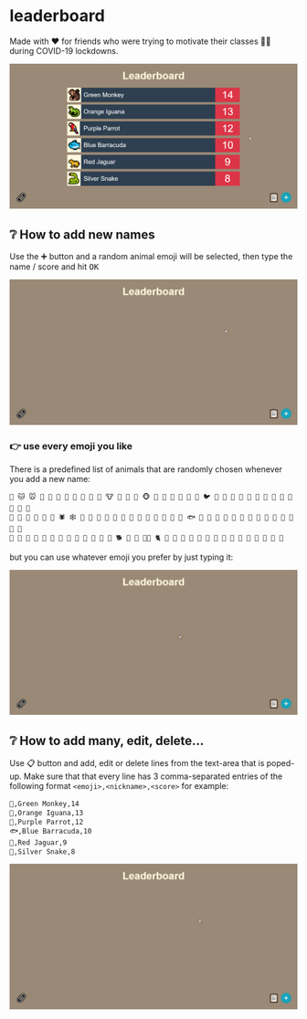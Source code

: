 # leaderboard

Made with ❤️ for friends who were trying to motivate their classes 🧑‍🏫 during COVID-19 lockdowns.

![overview](/README/overview.gif)

## ❔ How to add new names

Use the <kbd>➕</kbd> button and a random animal emoji will be selected, then type the name / score and hit <kbd>OK</kbd>

![how to add new names](/README/add_names.gif)

### 👉 use every emoji you like

There is a predefined list of animals that are randomly chosen whenever you add a new name:

```
🐶 🐱 🐭 🐹 🐰 🦊 🐻 🐼 🐨 🐯 🦁 🐮 🐷 🐽 🐸 🐵 🙈 🙉 🙊 🐒 🐔 🐧 🐦 🐤 🐣 🐥 🦆 🦅 🦉 🦇 🐺 🐗 🐴 🦄 🐝 🐛
🦋 🐌 🐞 🐜 🦟 🦗 🕷 🕸 🦂 🐢 🐍 🦎 🦖 🦕 🐙 🦑 🦐 🦞 🦀 🐡 🐠 🐟 🐬 🐳 🐋 🦈 🐊 🐅 🐆 🦓 🦍 🦧 🐘 🦛 🦏 🐪
🐫 🦒 🦘 🐃 🐂 🐄 🐎 🐖 🐏 🐑 🦙 🐐 🦌 🐕 🐩 🦮 🐕‍🦺 🐈 🐓 🦃 🦚 🦜 🦢 🦩 🐇 🦝 🦨 🦡 🦦 🦥 🐁 🐀 🦔
```

but you can use whatever emoji you prefer by just typing it:

![how to use custom emoji](/README/custom_emoji.gif)



## ❔ How to add many, edit, delete...

Use <kbd>📋</kbd> button and add, edit or delete lines from the text-area that is poped-up. Make sure that that every line has 3 comma-separated entries of the following format `<emoji>,<nickname>,<score>` for example:

```
🐒,Green Monkey,14
🦎,Orange Iguana,13
🦜,Purple Parrot,12
🐟,Blue Barracuda,10
🐆,Red Jaguar,9
🐍,Silver Snake,8
```

![how to add many names, edit & delete](/README/add-many_edit_delete.gif)
